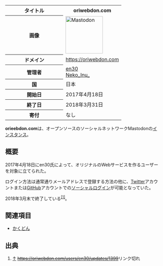 <div>

<table>
<colgroup>
<col style="width: 50%" />
<col style="width: 50%" />
</colgroup>
<tbody>
<tr class="header">
<th>タイトル</th>
<th><strong>oriwebdon.com</strong></th>
</tr>

<tr class="odd">
<th>画像</th>
<td><a href="/%E3%83%95%E3%82%A1%E3%82%A4%E3%83%AB:Mastodon_logo.png" title="Mastodon"><img src="/images/thumb/0/00/Mastodon_logo.png/120px-Mastodon_logo.png" srcset="/images/thumb/0/00/Mastodon_logo.png/180px-Mastodon_logo.png 1.5x, /images/0/00/Mastodon_logo.png 2x" width="120" height="120" alt="Mastodon" /></a></td>
</tr>
<tr class="even">
<th scope="row">ドメイン</th>
<td><a href="https://oriwebdon.com" rel="nofollow">https://oriwebdon.com</a></td>
</tr>
<tr class="odd">
<th scope="row">管理者</th>
<td><a href="https://oriwebdon.com/@en30" rel="nofollow">en30</a><br />
<a href="https://oriwebdon.com/@Neko_Inu_" rel="nofollow">Neko_Inu_</a></td>
</tr>
<tr class="even">
<th scope="row">国</th>
<td>日本</td>
</tr>
<tr class="odd">
<th scope="row">開始日</th>
<td>2017年4月18日</td>
</tr>
<tr class="even">
<th scope="row">終了日</th>
<td>2018年3月31日</td>
</tr>
<tr class="odd">
<th scope="row">寄付</th>
<td>なし</td>
</tr>
</tbody>
</table>

**orieebdon.com**は、オープンソースのソーシャルネットワークMastodonの[インスタンス](/%E3%82%A4%E3%83%B3%E3%82%B9%E3%82%BF%E3%83%B3%E3%82%B9 "インスタンス")。

## 概要

2017年4月18日にen30氏によって、オリジナルのWebサービスを作るユーザーを対象に立てられた。

ログイン方法は通常通りメールアドレスで登録する方法の他に、[Twitter](/Twitter "Twitter")アカウントまたは[GitHub](/Github "Github")アカウントでの[ソーシャルログイン](/%E9%80%A3%E6%90%BA%E3%83%AD%E3%82%B0%E3%82%A4%E3%83%B3 "連携ログイン")が可能となっていた。

2018年3月末で終了している<sup>[\[1\]](#cite_note-1)</sup>。

## 関連項目

-   [かくどん](/Kakudon.com "Kakudon.com")

## 出典

<div>

1.  [↑](#cite_ref-1) ~~<a href="https://oriwebdon.com/users/en30/updates/1399" rel="nofollow">https://oriwebdon.com/users/en30/updates/1399</a>~~リンク切れ

</div>

</div>
